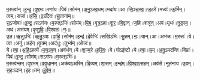 

  
म॒रुत्वा॑न्।इ॒न्द्र॒।वृ॒ष॒भः।रणा॑य।पिब॑।सोम॑म्।अ॒नु॒ऽस्व॒धम्।मदा॑य।आ।सि॒ञ्च॒स्व॒।ज॒ठरे॑।मध्वः॑।ऊ॒र्मिम्।त्वम्।राजा॑।अ॒सि॒।प्र॒ऽदिवः॑।सु॒ताना॑म्॥  
स॒ऽजोषाः॑।इ॒न्द्र॒।सऽग॑णः।म॒रुत्ऽभिः॑।सोम॑म्।पि॒ब॒।वृ॒त्र॒ऽहा।शू॒र॒।वि॒द्वान्।ज॒हि।शत्रू॑न्।अप॑।मृधः॑।नु॒द॒स्व॒।अथ॑।अभ॑यम्।कृ॒णु॒हि॒।वि॒श्वतः॑।नः॒॥  
उ॒त।ऋ॒तुऽभिः॑।ऋ॒तु॒ऽपाः।पा॒हि॒।सोम॑म्।इन्द्र॑।दे॒वेभिः॑।सखि॑ऽभिः।सु॒तम्।नः॒।यान्।आ।अभ॑जः।म॒रुतः॑।ये।त्वा।अनु॑।अह॑न्।वृ॒त्रम्।अद॑धुः।तुभ्य॑म्।ओजः॑॥  
ये।त्वा॒।अ॒हि॒ऽहत्ये॑।म॒घ॒ऽव॒न्।अव॑र्धन्।ये।शा॒म्ब॒रे।ह॒रि॒वः॒।ये।गोऽइ॑ष्टौ।ये।त्वा॒।न्न॒म्।अ॒नु॒ऽमद॑न्ति।विप्राः॑।पिब॑।इ॒न्द्र॒।सोम॑म्।सऽग॑णः।म॒रुत्ऽभिः॑॥  
म॒रुत्व॑न्तम्।वृष॒भम्।व॒वृ॒धा॒नम्।अक॑वऽअरिम्।दि॒व्यम्।शा॒सम्।इन्द्र॑म्।वि॒श्वा॒ऽसहम्।अव॑से।नूत॑नाय।उ॒ग्रम्।स॒हः॒ऽदाम्।इ॒ह।तम्।हु॒वे॒म॒॥  
